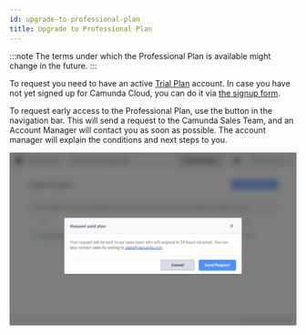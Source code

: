 ```yaml
---
id: upgrade-to-professional-plan
title: Upgrade to Professional Plan
---
```


:::note
The terms under which the Professional Plan is available might change in the future.
:::

To request you need to have an active [Trial Plan](../trial-plan.md) account. In case you have not yet signed up for Camunda Cloud, you can do it via [the signup form](https://accounts.cloud.camunda.io/signup).

To request early access to the Professional Plan, use the button in the navigation bar. This will send a request to the Camunda Sales Team, and an Account Manager will contact you as soon as possible. The account manager will explain the conditions and next steps to you.

![paid-request](../img/early-access-paid-request.png)
